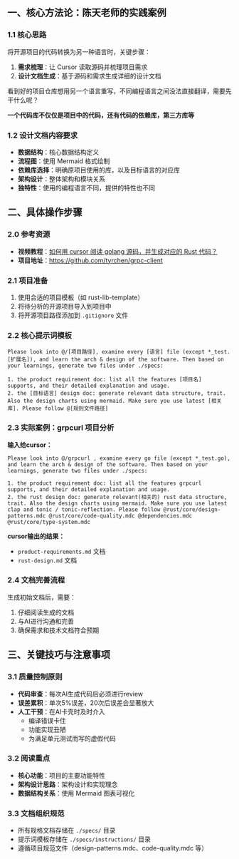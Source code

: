 ## 一、核心方法论：陈天老师的实践案例

### 1.1 核心思路

将开源项目的代码转换为另一种语言时，关键步骤：

1. **需求梳理**：让 Cursor 读取源码并梳理项目需求
2. **设计文档生成**：基于源码和需求生成详细的设计文档



看到好的项目仓库想用另一个语言重写，不同编程语言之间没法直接翻译，需要先干什么呢？

**一个代码库不仅仅是项目中的代码，还有代码的依赖库，第三方库等**



### 1.2 设计文档内容要求

- **数据结构**：核心数据结构定义
- **流程图**：使用 Mermaid 格式绘制
- **依赖库选择**：明确原项目使用的库，以及目标语言的对应库
- **架构设计**：整体架构和模块关系
- **独特性**：使用的编程语言不同，提供的特性也不同



## 二、具体操作步骤

### 2.0 参考资源

- **视频教程**：[如何用 cursor 阅读 golang 源码，并生成对应的 Rust 代码？](https://www.bilibili.com/video/BV1LPTUz8ExS/)
- **项目地址**：https://github.com/tyrchen/grpc-client

### 2.1 项目准备

1. 使用合适的项目模板（如 rust-lib-template）
2. 将待分析的开源项目导入到项目中
3. 将开源项目路径添加到 `.gitignore` 文件

### 2.2 核心提示词模板

```
Please look into @/[项目路径], examine every [语言] file (except *_test.[扩展名]), and learn the arch & design of the software. Then based on your learnings, generate two files under ./specs:

1. the product requirement doc: list all the features [项目名] supports, and their detailed explanation and usage.
2. the [目标语言] design doc: generate relevant data structure, trait. Also the design charts using mermaid. Make sure you use latest [相关库]. Please follow @[规则文件路径]
```

### 2.3 实际案例：grpcurl 项目分析

**输入给cursor：**

```
Please look into @/grpcurl , examine every go file (except *_test.go), and learn the arch & design of the software. Then based on your learnings, generate two files under ./specs:

1. the product requirement doc: list all the features grpcurl supports, and their detailed explanation and usage.
2. the rust design doc: generate relevant(相关的) rust data structure, trait. Also the design charts using mermaid. Make sure you use latest clap and tonic / tonic-reflection. Please follow @rust/core/design-patterns.mdc @rust/core/code-quality.mdc @dependencies.mdc @rust/core/type-system.mdc
```

**cursor输出的结果：**

- `product-requirements.md` 文档
- `rust-design.md` 文档



### 2.4 文档完善流程

生成初始文档后，需要：

1. 仔细阅读生成的文档
2. 与AI进行沟通和完善
3. 确保需求和技术文档符合预期



## 三、关键技巧与注意事项

### 3.1 质量控制原则

- **代码审查**：每次AI生成代码后必须进行review
- **误差累积**：单次5%误差，20次后误差会显著放大
- **人工干预**：在AI卡壳时及时介入
  - 编译错误卡住
  - 功能实现丑陋
  - 为满足单元测试而写的虚假代码

### 3.2 阅读重点

- **核心功能**：项目的主要功能特性
- **架构设计思路**：架构设计和实现理念
- **数据结构关系**：使用 Mermaid 图表可视化



### 3.3 文档组织规范

- 所有规格文档存储在 `./specs/` 目录
- 提示词模板存储在 `./specs/instructions/` 目录
- 遵循项目规范文件（design-patterns.mdc、code-quality.mdc 等）